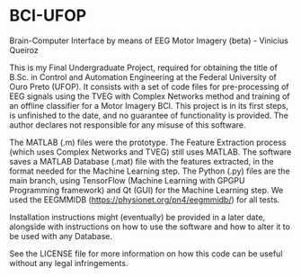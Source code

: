 # BCI-UFOP
Brain-Computer Interface by means of EEG Motor Imagery (beta) - Vinicius Queiroz

This is my Final Undergraduate Project, required for obtaining the title of B.Sc. in Control and Automation Engineering at the Federal University of Ouro Preto (UFOP). It consists with a set of code files for pre-processing of EEG signals using the TVEG with Complex Networks method and training of an offline classifier for a Motor Imagery BCI.
This project is in its first steps, is unfinished to the date, and no guarantee of functionality is provided. The author declares not responsible for any misuse of this software.

The MATLAB (.m) files were the prototype. The Feature Extraction process (which uses Complex Networks and TVEG) still uses MATLAB. The software saves a MATLAB Database (.mat) file with the features extracted, in the format needed for the Machine Learning step.
The Python (.py) files are the main branch, using TensorFlow (Machine Learning with GPGPU Programming framework) and Qt (GUI) for the Machine Learning step.
We used the EEGMMIDB (https://physionet.org/pn4/eegmmidb/) for all tests.

Installation instructions might (eventually) be provided in a later date, alongside with instructions on how to use the software and how to alter it to be used with any Database.

See the LICENSE file for more information on how this code can be useful without any legal infringements.
